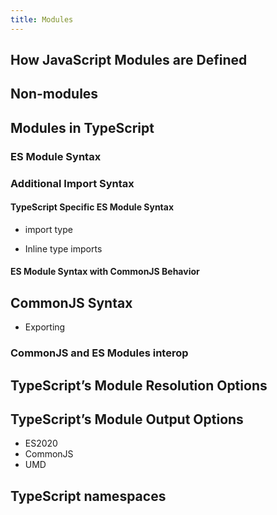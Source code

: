 ```yaml
---
title: Modules
---
```


## How JavaScript Modules are Defined

## Non-modules

## Modules in TypeScript

### ES Module Syntax

### Additional Import Syntax

#### TypeScript Specific ES Module Syntax

- import type

- Inline type imports

#### ES Module Syntax with CommonJS Behavior

## CommonJS Syntax

- Exporting

### CommonJS and ES Modules interop

## TypeScript’s Module Resolution Options

## TypeScript’s Module Output Options

- ES2020
- CommonJS
- UMD

## TypeScript namespaces
